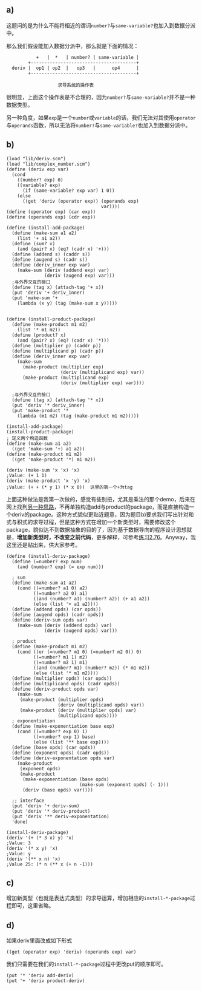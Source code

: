 ## a)
这题问的是为什么不能将相近的谓词`number?`与`same-variable?`也加入到数据分派中。

那么我们假设能加入数据分派中，那么就是下面的情况：

```
           +   |  *   | number? | same-variable |
        +---------------------------------------+
  deriv |  op1 | op2  |   op3   |      op4      |
        +---------------------------------------+
         
                   求导系统的操作表
```
很明显，上面这个操作表是不合理的，因为`number?`与`same-variable?`并不是一种数据类型。

另一种角度，如果`exp`是一个`number`或`variable`的话，我们无法对其使用`operator`与`operands`函数，所以无法将`number?`与`same-variable?`也加入到数据分派中。

## b)

```
(load "lib/deriv.scm")
(load "lib/complex_number.scm")
(define (deriv exp var)
  (cond 
    ((number? exp) 0)
    ((variable? exp)
      (if (same-variable? exp var) 1 0))
    (else
      ((get 'deriv (operator exp)) (operands exp)
                                   var))))
(define (operator exp) (car exp))
(define (operands exp) (cdr exp))

(define (install-add-package)
  (define (make-sum a1 a2)
    (list '+ a1 a2))
  (define (sum? x)
    (and (pair? x) (eq? (cadr x) '+)))
  (define (addend s) (caddr s))
  (define (augend s) (cadr s))
  (define (deriv_inner exp var)
    (make-sum (deriv (addend exp) var)
              (deriv (augend exp) var)))
  ;与外界交互的接口
  (define (tag x) (attach-tag '+ x))
  (put 'deriv '+ deriv_inner)
  (put 'make-sum '+ 
    (lambda (x y) (tag (make-sum x y)))))


(define (install-product-package)
  (define (make-product m1 m2)
    (list '* m1 m2))  
  (define (product? x)
    (and (pair? x) (eq? (cadr x) '*)))
  (define (multiplier p) (caddr p))  
  (define (multiplicand p) (cadr p))
  (define (deriv_inner exp var)
    (make-sum
      (make-product (multiplier exp)
                    (deriv (multiplicand exp) var))
      (make-product (multiplicand exp)
                    (deriv (multiplier exp) var))))

  ;与外界交互的接口
  (define (tag x) (attach-tag '* x))
  (put 'deriv '* deriv_inner)
  (put 'make-product '*
    (lambda (m1 m2) (tag (make-product m1 m2)))))

(install-add-package)
(install-product-package)
; 定义两个构造函数
(define (make-sum a1 a2)
  ((get 'make-sum '+) a1 a2))
(define (make-product m1 m2)
  ((get 'make-product '*) m1 m2))

(deriv (make-sum 'x 'x) 'x)
;Value: (+ 1 1)
(deriv (make-product 'x 'y) 'x)
;Value: (+ + (* y 1) (* x 0))  这里的第一个+为tag
```
上面这种做法是我第一次做的，感觉有些别扭，尤其是乘法的那个demo，后来在网上找到[另一种思路](https://wqzhang.wordpress.com/2009/07/01/sicp-exercise-2-73/)，不再单独构造add与product的package，而是直接构造一个deriv的package。这种方式貌似更贴近题意，因为题目b)要求我们写出针对和式与积式的求导过程，但是这种方式在增加一个新类型时，需要修改这个package，貌似达不到数据抽象的目的了，因为基于数据导向的程序设计思想就是，**增加新类型时，不改变之前代码**，更多解释，可参考[练习2.76](/exercises/02/2.76.md)。Anyway，我这里还是贴出来，供大家参考。

```
(define (install-deriv-package)
  (define (=number? exp num)
    (and (number? exp) (= exp num))) 

  ; sum
  (define (make-sum a1 a2)
    (cond ((=number? a1 0) a2)
          ((=number? a2 0) a1)
          ((and (number? a1) (number? a2)) (+ a1 a2))
          (else (list '+ a1 a2))))
  (define (addend opds) (car opds))
  (define (augend opds) (cadr opds))
  (define (deriv-sum opds var)
    (make-sum (deriv (addend opds) var)
              (deriv (augend opds) var)))

  ; product
  (define (make-product m1 m2)
    (cond ((or (=number? m1 0) (=number? m2 0)) 0)
          ((=number? m1 1) m2)
          ((=number? m2 1) m1)
          ((and (number? m1) (number? m2)) (* m1 m2))
          (else (list '* m1 m2))))
  (define (multiplier opds) (car opds))
  (define (multiplicand opds) (cadr opds))
  (define (deriv-product opds var) 
    (make-sum 
     (make-product (multiplier opds)
                   (deriv (multiplicand opds) var))
     (make-product (deriv (multiplier opds) var)
                   (multiplicand opds))))
  ; exponentiation
  (define (make-exponentiation base exp)
    (cond ((=number? exp 0) 1)
          ((=number? exp 1) base)
          (else (list '** base exp))))
  (define (base opds) (car opds))
  (define (exponent opds) (cadr opds))
  (define (deriv-exponentation opds var)
    (make-product
     (exponent opds)
     (make-product
      (make-exponentiation (base opds)
                           (make-sum (exponent opds) (- 1)))
      (deriv (base opds) var))))

  ;; interface
  (put 'deriv '+ deriv-sum)
  (put 'deriv '* deriv-product)
  (put 'deriv '** deriv-exponentation) 
  'done)

(install-deriv-package)
(deriv '(+ (* 3 x) y) 'x)
;Value: 3
(deriv '(* x y) 'x)
;Value: y
(deriv '(** x n) 'x)
;Value 25: (* n (** x (+ n -1)))
```
## c)

增加新类型（也就是表达式类型）的求导运算，增加相应的`install-*-package`过程即可，这里省略。

## d)

如果deriv里面改成如下形式
```
((get (operator exp) 'deriv) (operands exp) var)
```
我们只需要在我们的`install-*-package`过程中更改put的顺序即可。
```
(put '* 'deriv add-deriv)
(put '+ 'deriv product-deriv)
```
